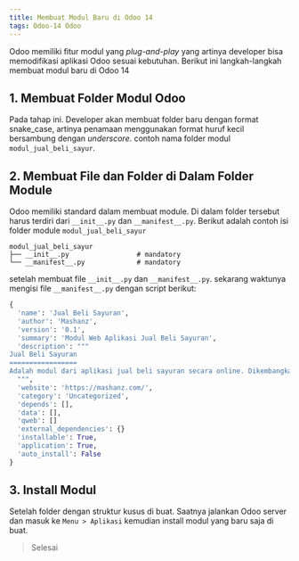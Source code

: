 ```yaml
---
title: Membuat Modul Baru di Odoo 14
tags: Odoo-14 Odoo 
---
```


Odoo memiliki fitur modul yang _plug-and-play_ yang artinya developer bisa memodifikasi aplikasi Odoo sesuai kebutuhan.  Berikut ini langkah-langkah membuat modul baru di Odoo 14

## 1. Membuat Folder Modul Odoo
Pada tahap ini. Developer akan membuat folder baru dengan format snake_case, artinya penamaan menggunakan format huruf kecil bersambung dengan _underscore_. contoh nama folder modul `modul_jual_beli_sayur`.

## 2. Membuat File dan Folder di Dalam Folder Module
Odoo memiliki standard dalam membuat module. Di dalam folder tersebut harus terdiri dari `__init__.py` dan `__manifest__.py`. Berikut adalah contoh isi folder module `modul_jual_beli_sayur`
```
modul_jual_beli_sayur
├── __init__.py                 # mandatory
└── __manifest__.py             # mandatory
```
setelah membuat file `__init__.py` dan `__manifest__.py`. sekarang waktunya mengisi file `__manifest__.py` dengan script berikut:
```py
{
  'name': 'Jual Beli Sayuran',
  'author': 'Mashanz',
  'version': '0.1',
  'summary': 'Modul Web Aplikasi Jual Beli Sayuran',
  'description': """
Jual Beli Sayuran
=================
Adalah modul dari aplikasi jual beli sayuran secara online. Dikembangkan dengan sepenuh cinta dan kasih sayang.
  """,
  'website': 'https://mashanz.com/',
  'category': 'Uncategorized',
  'depends': [],
  'data': [],
  'qweb': []
  'external_dependencies': {}
  'installable': True,
  'application': True,
  'auto_install': False
}

```
## 3. Install Modul
Setelah folder dengan struktur kusus di buat. Saatnya jalankan Odoo server dan masuk ke `Menu > Aplikasi` kemudian install modul yang baru saja di buat.

> Selesai